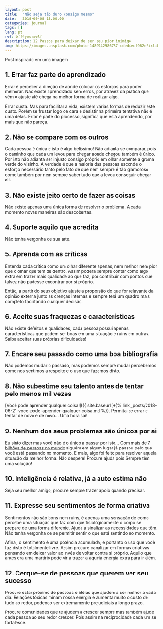 ```yaml
---
layout: post
title:  "Não seja tão duro consigo mesmo"
date:   2018-09-08 18:00:00
categories: journal
tags: []
lang: pt
ref: bff4yourself
description: 12 Passos para deixar de ser seu pior inimigo
img: https://images.unsplash.com/photo-1489942986787-cded4ecf962e?ixlib=rb-0.3.5&ixid=eyJhcHBfaWQiOjEyMDd9&s=131a3e5d7eeb33fc3200a15c8afa32c0&auto=format&fit=crop&w=1352&q=80
---
```


Post inspirado em uma imagem

## 1. Errar faz parte do aprendizado

Errar é perceber a direção de aonde colocar os esforços para poder melhorar. Não existe aprendizado sem erros, por atravez da prática que vêm o ajuste até chega na melhor forma de realizar algo.

Errar custa. Mas para facilitar a vida, existem várias formas de reduzir este custo. Porém se frustar logo de cara e desistir na primeira tentativa não é uma delas. Errar é parte do processo, significa que está aprendendo, por mais que não pareça.

## 2. Não se compare com os outros

Cada pessoa é única e isto é algo belíssimo! Não adianta se comparar, pois o caminho que cada um levou para chegar aonde chegou também é único. Por isto não adianta ser injusto consigo próprio em olhar somente a grama verde do visinho. A verdade é que a maioria das pessoas esconde o esforço necessário tanto pelo fato de que nem sempre é tão glamoroso como também por nem sempre saber tudo que a levou conseguir chegar ali.

## 3. Não existe jeito certo de fazer as coisas

Não existe apenas uma única forma de resolver o problema. A cada momento novas maneiras são descobertas.

## 4. Suporte aquilo que acredita

Não tenha vergonha de sua arte.

## 5. Aprenda com as críticas

Entenda cada crítica como um olhar diferente apenas, nem melhor nem pior que o olhar que têm de dentro. Assim poderá sempre contar como algo extra em trazer mais qualidade ao que faz, por contribuir com pontos que talvez não pudesse encontrar por sí próprio.

Então, a partir do seus objetivo ajuste a proporsão do que for relavante da opinião externa junto as crenças internas e sempre terá um quadro mais completo facilitando qualquer decisão.

## 6. Aceite suas fraquezas e características

Não existe defeitos e qualidades, cada pessoa possui apenas características que podem ser boas em uma situação e ruins em outras. Saiba aceitar suas próprias dificuldades!

## 7. Encare seu passado como uma boa bibliografia

Não podemos mudar o passado, mas podemos sempre mudar percebemos como nos sentimos a respeito e o uso que fazemos disto.

## 8. Não subestime seu talento antes de tentar pelo menos mil vezes

[Você pode aprender qualquer coisa!]({{ site.baseurl }}{% link _posts/2018-06-21-voce-pode-aprender-qualquer-coisa.md %}). Permita-se errar e tentar de novo e de novo... Uma hora sai!

## 9. Nenhum dos seus problemas são únicos por ai

Eu sinto dizer mas você não é o único a passar por isto...
Com mais de [7 bilhões de pessoas no mundo](http://www.worldometers.info/world-population/) alguém em algum lugar já passou pelo que você está passando no momento. E mais, algo foi feito para resolver aquela situação da melhor forma. Não despere! Procure ajuda pois Sempre têm uma solução!

## 10. Inteligência é relativa, já a auto estima não

Seja seu melhor amigo, procure sempre trazer apoio quando precisar.

## 11. Expresse seu sentimentos de forma criativa

Sentimentos não são bons nem ruins, é apenas uma sensação de como percebe uma situação que faz com que fisiológicamente o corpo se prepare de uma forma  diferente. Ajuda a sinalizar as necessidades que têm. Não tenha vergonha de se permitir sentir o que está sentindo no momento.

Afinal, o sentimento é uma potência acumulada, e portanto o uso que você faz disto é totalmente livre. Assim procure canalizar em formas criativas pensando em deixar valor ao invés de voltar contra si próprio. Aquilo que antes era uma martírio pode vir a trazer a aquela energia extra para ir além.

## 12. Cerque-se de pessoas que querem ver seu sucesso

Procure estar próximo de pessoas e idéias que ajudem a ser melhor a cada dia. Relações tóxicas minam nossa energia e aumenta muito o custo de tudo ao redor, podendo ser extremamente prejudiciais a longo prazo.

Procure comunidades que te ajudem a crescer sempre mas também ajude cada pessoa ao seu redor crescer. Pois assim na reciprocidade cada um se fortalesce.
